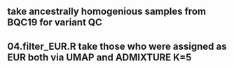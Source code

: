 ## take ancestrally homogenious samples from BQC19 for variant QC

## 04.filter_EUR.R take those who were assigned as EUR both via UMAP and ADMIXTURE K=5
